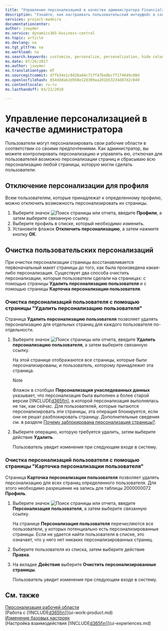 ```yaml
---
title: "Управление персонализацией в качестве администратора Financials | Microsoft Docs"
description: "Узнайте, как настраивать пользовательский интерфейс в соответствии с вашим способом работы."
services: project-madeira
documentationcenter: 
author: jswymer
ms.service: dynamics365-business-central
ms.topic: article
ms.devlang: na
ms.tgt_pltfrm: na
ms.workload: na
ms.search.keywords: customize, personalize, personalization, hide columns, remove fields, move fields
ms.date: 07/26/2017
ms.author: jswymer
ms.translationtype: HT
ms.sourcegitcommit: d7fb34e1c9428a64c71ff47be8bcff174649c00d
ms.openlocfilehash: 854dddab2d958e128309aa201b53234d87d2c049
ms.contentlocale: ru-ru
ms.lasthandoff: 03/22/2018

---
```

# <a name="managing-personalization-as-an-administrator"></a>Управление персонализацией в качестве администратора
<!--NAV in the Web client-->
Пользователи могут персонализировать свои рабочие области в соответствии со своими предпочтениями. Как администратор, вы можете контролировать персонализацию и управлять ею, отключая для пользователей возможно персонализации страниц и сбрасываю всю персонализацию любой страницы, которую могли сделать пользователи.

## <a name="disable-personalization-for-a-profile"></a>Отключение персонализации для профиля
Всем пользователям, которые принадлежат к определенному профилю, можно отключить возможность персонализировать их страницы.
1.  Выберите значок ![Поиск страницы или отчета](media/ui-search/search_small.png "Значок поиска страницы или отчета"), введите **Профили**, а затем выберите связанную ссылку.
2.  Выберите профиль в списке, который необходимо изменить.
3. Установите флажок **Отключить персонализацию**, а затем нажмите кнопку **ОК**.

## <a name="clear-user-personalizations"></a>Очистка пользовательских персонализаций

При очистки персонализации страницы восстанавливается первоначальный макет страницы до того, как была произведена какая-либо персонализация. Существует два способа очистить персонализации, которые пользователи сделали на страницах: с помощью страницы **Удалить персонализацию пользователя** и с помощью страницы **Карточка персонализации пользователя**.

### <a name="clear-user-personalizations-by-using-the-delete-user-personalization-page"></a>Очистка персонализаций пользователя с помощью страницы "Удалить персонализацию пользователя"

Страница **Удалить персонализацию пользователя** позволяет удалять персонализацию для отдельных страниц для каждого пользователя по-отдельности.

1.  Выберите значок ![Поиск страницы или отчета](media/ui-search/search_small.png "Значок поиска страницы или отчета"), введите **Удалить персонализацию пользователя**, а затем выберите связанную ссылку.

    На этой странице отображаются все страницы, которые были персонализированы, и пользователь, которому принадлежит эта страница.

    >[!NOTE]
    > Флажок в столбцах **Персонализация унаследованных данных** указывает, что персонализация была выполнен а более старой версии [!INCLUDE[d365fin](includes/d365fin_md.md)], в которой персонализация выполнялась не так, как сейчас. Для пользователей, которые пытаются персонализировать эти страницы, эта операция блокируется, если они не решат разблокировать страницу. Дополнительные сведения см. в разделе [Почему заблокирована персонализация страницы?](ui-personalization-locked.md).

2. Выберите операцию, которую требуется удалить, затем выберите действие **Удалить**.

    Пользователь увидит изменения при следующем входе в систему.

### <a name="clear-user-personalizations-by-using-the-user-personalization-card-page"></a>Очистка персонализаций пользователя с помощью страницы "Карточка персонализации пользователя"

Страница **Карточка персонализации пользователя** позволяет удалять персонализацию для всех страниц определенного пользователя. Для этого необходимо разрешение на запись для таблицы 2000000072 **Профиль**.

1.  Выберите значок ![Поиск страницы или отчета](media/ui-search/search_small.png "Значок поиска страницы или отчета"), введите **Персонализация пользователя**, а затем выберите связанную ссылку.

    На странице **Персонализация пользователя** перечисляются все пользователи, у которых потенциально есть персонализированные страницы. Если не удается найти пользователя в списке, это означает, что у него нет никаких персонализированных страниц.

2. Выберите пользователя из списка, затем выберите действие **Правка**.

3.  На вкладке **Действия** выберите **Очистить персонализированные страницы**.

    Пользователь увидит изменения при следующем входе в систему.

## <a name="see-also"></a>См. также
[Персонализация рабочей области](ui-personalization-user.md)  
[Работа с [!INCLUDE[d365fin](includes/d365fin_md.md)]](ui-work-product.md)  
[Изменение базовых настроек](ui-change-basic-settings.md)  
[Настройка взаимодействия [!INCLUDE[d365fin](includes/d365fin_md.md)]](ui-experiences.md)  

